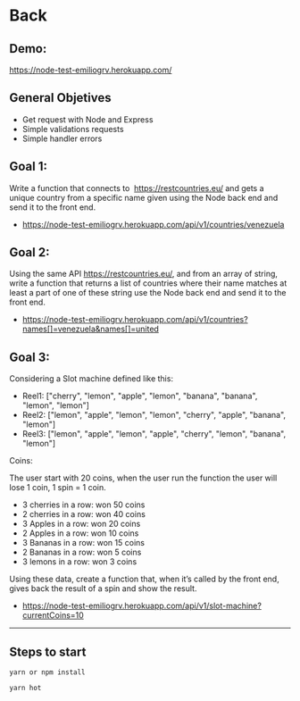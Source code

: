 # Back

## Demo:

https://node-test-emiliogrv.herokuapp.com/

## General Objetives

- Get request with Node and Express
- Simple validations requests
- Simple handler errors

## Goal 1:

Write a function that connects to​ ​ https://restcountries.eu/​ and gets a unique country from a specific name given using the Node back end and send it to the front end.

- https://node-test-emiliogrv.herokuapp.com/api/v1/countries/venezuela

## Goal 2:

Using the same API https://restcountries.eu/​, and from an array of string, write a function that returns a list of countries where their name matches at least a part of one of these string use the Node back end and send it to the front end.

- https://node-test-emiliogrv.herokuapp.com/api/v1/countries?names[]=venezuela&names[]=united

## Goal 3:

Considering a Slot machine defined like this:

- Reel1: ["cherry", "lemon", "apple", "lemon", "banana", "banana", "lemon", "lemon"]
- Reel2: ["lemon", "apple", "lemon", "lemon", "cherry", "apple", "banana", "lemon"]
- Reel3: ["lemon", "apple", "lemon", "apple", "cherry", "lemon", "banana", "lemon"]

Coins:

The user start with 20 coins, when the user run the function the user will lose 1 coin, 1 spin = 1 coin.

- 3 cherries in a row: won 50 coins
- 2 cherries in a row: won 40 coins
- 3 Apples in a row: won 20 coins
- 2 Apples in a row: won 10 coins
- 3 Bananas in a row: won 15 coins
- 2 Bananas in a row: won 5 coins
- 3 lemons in a row: won 3 coins

Using these data, create a function that, when it’s called by the front end, gives back the result of a spin and show the result.

- https://node-test-emiliogrv.herokuapp.com/api/v1/slot-machine?currentCoins=10

---

## Steps to start

```
yarn or npm install

yarn hot
```

